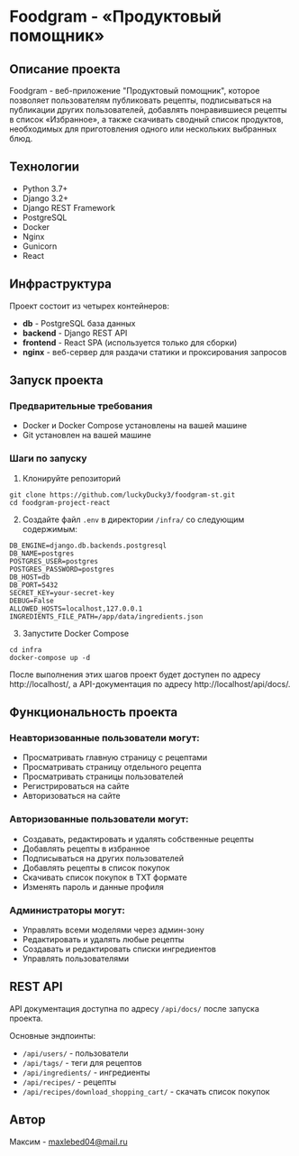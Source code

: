 # Foodgram - «Продуктовый помощник»

## Описание проекта

Foodgram - веб-приложение "Продуктовый помощник", которое позволяет пользователям публиковать рецепты, подписываться на публикации других пользователей, добавлять понравившиеся рецепты в список «Избранное», а также скачивать сводный список продуктов, необходимых для приготовления одного или нескольких выбранных блюд.

## Технологии

- Python 3.7+
- Django 3.2+
- Django REST Framework
- PostgreSQL
- Docker
- Nginx
- Gunicorn
- React

## Инфраструктура

Проект состоит из четырех контейнеров:

- **db** - PostgreSQL база данных
- **backend** - Django REST API
- **frontend** - React SPA (используется только для сборки)
- **nginx** - веб-сервер для раздачи статики и проксирования запросов

## Запуск проекта

### Предварительные требования

- Docker и Docker Compose установлены на вашей машине
- Git установлен на вашей машине

### Шаги по запуску

1. Клонируйте репозиторий

```
git clone https://github.com/luckyDucky3/foodgram-st.git
cd foodgram-project-react
```

2. Создайте файл `.env` в директории `/infra/` со следующим содержимым:

```
DB_ENGINE=django.db.backends.postgresql
DB_NAME=postgres
POSTGRES_USER=postgres
POSTGRES_PASSWORD=postgres
DB_HOST=db
DB_PORT=5432
SECRET_KEY=your-secret-key
DEBUG=False
ALLOWED_HOSTS=localhost,127.0.0.1
INGREDIENTS_FILE_PATH=/app/data/ingredients.json
```

3. Запустите Docker Compose

```
cd infra
docker-compose up -d
```

После выполнения этих шагов проект будет доступен по адресу http://localhost/, а API-документация по адресу http://localhost/api/docs/.

## Функциональность проекта

### Неавторизованные пользователи могут:

- Просматривать главную страницу с рецептами
- Просматривать страницу отдельного рецепта
- Просматривать страницы пользователей
- Регистрироваться на сайте
- Авторизоваться на сайте

### Авторизованные пользователи могут:

- Создавать, редактировать и удалять собственные рецепты
- Добавлять рецепты в избранное
- Подписываться на других пользователей
- Добавлять рецепты в список покупок
- Скачивать список покупок в TXT формате
- Изменять пароль и данные профиля

### Администраторы могут:

- Управлять всеми моделями через админ-зону
- Редактировать и удалять любые рецепты
- Создавать и редактировать списки ингредиентов
- Управлять пользователями

## REST API

API документация доступна по адресу `/api/docs/` после запуска проекта.

Основные эндпоинты:

- `/api/users/` - пользователи
- `/api/tags/` - теги для рецептов
- `/api/ingredients/` - ингредиенты
- `/api/recipes/` - рецепты
- `/api/recipes/download_shopping_cart/` - скачать список покупок

## Автор

Максим - maxlebed04@mail.ru
